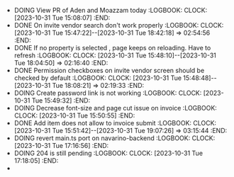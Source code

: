 - DOING View PR of Aden and Moazzam today
  :LOGBOOK:
  CLOCK: [2023-10-31 Tue 15:08:07]
  :END:
- DONE On invite vendor search don't work properly
  :LOGBOOK:
  CLOCK: [2023-10-31 Tue 15:47:22]--[2023-10-31 Tue 18:42:18] =>  02:54:56
  :END:
- DONE If no property is selected , page keeps on reloading. Have to refresh
  :LOGBOOK:
  CLOCK: [2023-10-31 Tue 15:48:10]--[2023-10-31 Tue 18:04:50] =>  02:16:40
  :END:
- DONE Permission checkboxes on invite vendor screen should be checked by default
  :LOGBOOK:
  CLOCK: [2023-10-31 Tue 15:48:48]--[2023-10-31 Tue 18:08:21] =>  02:19:33
  :END:
- DOING Create password link is not working
  :LOGBOOK:
  CLOCK: [2023-10-31 Tue 15:49:32]
  :END:
- DOING Decrease font-size and page cut issue on invoice
  :LOGBOOK:
  CLOCK: [2023-10-31 Tue 15:50:55]
  :END:
- DONE Add item does not allow to invoice submit
  :LOGBOOK:
  CLOCK: [2023-10-31 Tue 15:51:42]--[2023-10-31 Tue 19:07:26] =>  03:15:44
  :END:
- DOING revert main.ts port on navarino-backend
  :LOGBOOK:
  CLOCK: [2023-10-31 Tue 17:16:56]
  :END:
- DOING 204 is still pending
  :LOGBOOK:
  CLOCK: [2023-10-31 Tue 17:18:05]
  :END:
-